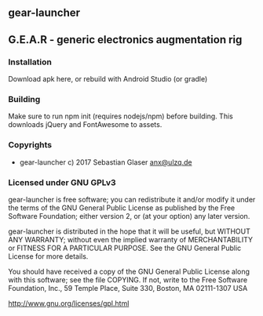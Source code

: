 ## gear-launcher
## G.E.A.R - generic electronics augmentation rig

### Installation
  Download apk here, or rebuild with Android Studio (or gradle)

### Building
  Make sure to run npm init (requires nodejs/npm) before building.
  This downloads jQuery and FontAwesome to assets.

### Copyrights
  * gear-launcher  c) 2017  Sebastian Glaser <anx@ulzq.de>

### Licensed under GNU GPLv3

gear-launcher is free software; you can redistribute it and/or modify
it under the terms of the GNU General Public License as published by
the Free Software Foundation; either version 2, or (at your option)
any later version.

gear-launcher is distributed in the hope that it will be useful,
but WITHOUT ANY WARRANTY; without even the implied warranty of
MERCHANTABILITY or FITNESS FOR A PARTICULAR PURPOSE.  See the
GNU General Public License for more details.

You should have received a copy of the GNU General Public License
along with this software; see the file COPYING.  If not, write to
the Free Software Foundation, Inc., 59 Temple Place, Suite 330,
Boston, MA 02111-1307 USA

http://www.gnu.org/licenses/gpl.html
